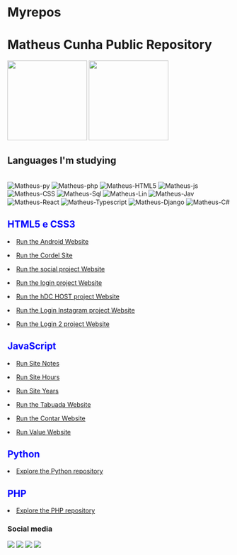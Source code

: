 # Myrepos
 <h1>Matheus Cunha Public Repository</h1>
 <p></p>
 <div>
  <a href="https://beacons.ai/Matheuslcnh"></a>
  <img height="180em" src="https://github-readme-stats.vercel.app/api?username=Matheuslcnh&show_icons=true&theme=dracula&include_all_commits=true&count_private=true"/>
  <img height="180em" src="https://github-readme-stats.vercel.app/api/top-langs/?username=Matheuslcnh&layout=compact&langs_count=16&theme=dracula"/>
</div>
<h2>Languages ​​I'm studying</h2>
<div style="display: inline-block"><br>
  <img align="center" alt="Matheus-py" src="https://img.shields.io/badge/Python-14354C?style=for-the-badge&logo=python&logoColor=white" />
  <img align="center" alt="Matheus-php" src="https://img.shields.io/badge/PHP-777BB4?style=for-the-badge&logo=php&logoColor=white" />
  <img align="center" alt="Matheus-HTML5" src="https://img.shields.io/badge/HTML5-E34F26?style=for-the-badge&logo=html5&logoColor=white" />
  <img align="center" alt="Matheus-js" src="https://img.shields.io/badge/JavaScript-F7DF1E?style=for-the-badge&logo=javascript&logoColor=black" />
  <img align="center" alt="Matheus-CSS" src="https://img.shields.io/badge/CSS3-1572B6?style=for-the-badge&logo=css3&logoColor=white"/> 
  <img align="center" alt="Matheus-Sql" src="https://img.shields.io/badge/MySQL-00000F?style=for-the-badge&logo=mysql&logoColor=white"/> 
  <img align="center" alt="Matheus-Lin" src="https://img.shields.io/badge/Linux-333333?style=for-the-badge&logo=linux&logoColor=white"/>
  <img align="center" alt="Matheus-Jav" src="https://img.shields.io/badge/Java-ED8B00?style=for-the-badge&logo=openjdk&logoColor=white"/>
  <img align="center" alt="Matheus-React" src="https://img.shields.io/badge/React-20232A?style=for-the-badge&logo=react&logoColor=61DAFB"/>
 
  <img align="center" alt="Matheus-Typescript" src="https://img.shields.io/badge/TypeScript-007ACC?style=for-the-badge&logo=typescript&logoColor=white"/>
  <img align="center" alt="Matheus-Django" src="https://img.shields.io/badge/Django-092E20?style=for-the-badge&logo=django&logoColor=white"/>
   <img align="center" alt="Matheus-C#" src="https://img.shields.io/badge/C%23-239120?style=for-the-badge&logo=c-sharp&logoColor=white"/>
 
</div>

<p></p>
<h2 style="color: blue">HTML5 e CSS3</h2>

 <li><a href="https://matheuslcnh.github.io/Myrepos/Sites/Android/android.html" target="_blank">Run the Android Website</a>
 <p></p></li>
 <li><a href="https://matheuslcnh.github.io/Myrepos/Sites/Cordel/cordel.html" target="_blank">Run the Cordel Site</a>
 <p></p></li>
 <li><a href="https://matheuslcnh.github.io/Myrepos/Sites/Projeto%20Social/Social.html" target="_blank">Run the social project Website</a></li>
 <p></p>
 <li><a href="https://matheuslcnh.github.io/Myrepos/Sites/Projeto%20Login/index.html" target="_blank">Run the login project Website</a></li>
 <p></p>
 <li><a href="https://matheuslcnh.github.io/Myrepos/Sites/projeto%20host/index.html">Run the hDC HOST project Website</a>
 <p></p></li>
 <li><a href="https://matheuslcnh.github.io/Myrepos/Sites/projeto%20instagram/index.html">Run the Login Instagram project Website</a></li>
 <p></p>
 <li><a href="https://matheuslcnh.github.io/Myrepos/Sites/projeto%20login2/index.html">Run the Login 2 project Website</a>
 <p></p></li>

 

 <p></p>
<h2 style="color: blue">JavaScript</h2>
 <li><a href="https://matheuslcnh.github.io/Myrepos/Javascript/Notas.html" target="_blank">Run Site Notes</a>
 <p></p></li>
 <li><a href="https://matheuslcnh.github.io/Myrepos/Sites/ProjetoJS/modelo.html" target="_blank">Run Site Hours</a>
 <p></p></li>
 <li><a href="https://matheuslcnh.github.io/Myrepos/Sites/Projetoidade/idade.html" target="_blank">Run Site Years</a>
 <p></p></li>
<li><a href="https://matheuslcnh.github.io/Myrepos/Sites/ProjetoTabuada/modelo.html" target="_blank">Run the Tabuada Website</a></li>
 <p></p>
 <li><a href="https://matheuslcnh.github.io/Myrepos/Sites/ProjetoContar/modelo.html" target="_blank">Run the Contar Website</a></li>
 <p></p>
 <li><a href="https://matheuslcnh.github.io/Myrepos/Sites/ProjetoValor/modelo.html" target="_blank">Run Value Website</a>
 <p></p></li>
 <h2 style="color: blue">Python</h2>
 <li><a href="https://github.com/Matheuslcnh/Curso-Python" target="_blank">Explore the Python repository</a>
 <p></p></li>
 <h2 style="color: blue">PHP</h2>
 <li><a href="https://github.com/Matheuslcnh/Myrepos/tree/main/PHP" target="_blank">Explore the PHP repository</a></li>
 
 

 <h3>Social media</h3>
 <div>
  <a href="https://www.instagram.com/_23matusy/" target="_blank"><img src="https://img.shields.io/badge/Instagram-E4405F?style=for-the-badge&logo=instagram&logoColor=white" target="_blank" /></a>
  <a href="https://github.com/Matheuslcnh/" target="_blank"><img src="https://img.shields.io/badge/GitHub-100000?style=for-the-badge&logo=github&logoColor=white" target="_blank" /></a>
  <a href="https://www.linkedin.com/in/matheus-louren%C3%A7o-cunha-5b05242b5/" target="_blank"><img src="https://img.shields.io/badge/LinkedIn-0077B5?style=for-the-badge&logo=linkedin&logoColor=white" target="_blank" /></a>
    <a href="https://www.behance.net/matheuslouren1" target="_blank"><img src="https://img.shields.io/badge/Behance-0054F7?style=for-the-badge&logo=behance&logoColor=white" target="_blank" /></a>
</div>



